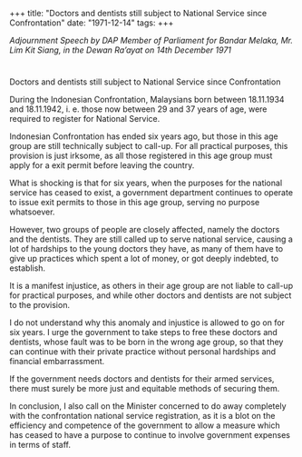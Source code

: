 +++ 
title: "Doctors and dentists still subject to National Service since Confrontation"
date: "1971-12-14"
tags:
+++

_Adjournment Speech by DAP Member of Parliament for Bandar Melaka, Mr. Lim Kit Siang, in the Dewan Ra’ayat on 14th December 1971_
# 
Doctors and dentists still subject to National Service since Confrontation

During the Indonesian Confrontation, Malaysians born between 18.11.1934 and 18.11.1942, i. e.  those now between 29 and 37 years of age, were required to register for National Service.

Indonesian Confrontation has ended six years ago, but those in this age group are still technically subject to call-up. For all practical purposes, this provision is just irksome, as all those registered in this age group must apply for a exit permit before leaving the country.</u>

What is shocking is that for six years, when the purposes for the national service has ceased to exist, a government department continues to operate to issue exit permits to those in this age group, serving no purpose whatsoever.

However, two groups of people are closely affected, namely the doctors and the dentists. They are still called up to serve national service, causing a lot of hardships to the young doctors they have, as many of them have to give up practices which spent a lot of money, or got deeply indebted, to establish.

It is a manifest injustice, as others in their age group are not liable to call-up for practical purposes, and while other doctors and dentists are not subject to the provision.

I do not understand why this anomaly and injustice is allowed to go on for six years. I urge the government to take steps to free these doctors and dentists, whose fault was to be born in the wrong age group, so that they can continue with their private practice without personal hardships and financial embarrassment.

If the government needs doctors and dentists for their armed services, there must surely be more just and equitable methods of securing them. 

In conclusion, I also call on the Minister concerned to do away completely with the confrontation national service registration, as it is a blot on the efficiency and competence of the government to allow a measure which has ceased to have a purpose to continue to involve government expenses in terms of staff.
 
